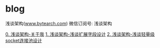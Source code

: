 # blog
浅谈架构(www.bytearch.com)
微信订阅号: 浅谈架构


[0. 浅谈架构-关于我](./about.md)
[1. 浅谈架构-浅谈扩展字段设计](./field_extension.md)
[2. 浅谈架构-浅谈轻量级socket连接池设计](./socket_pool.md)

